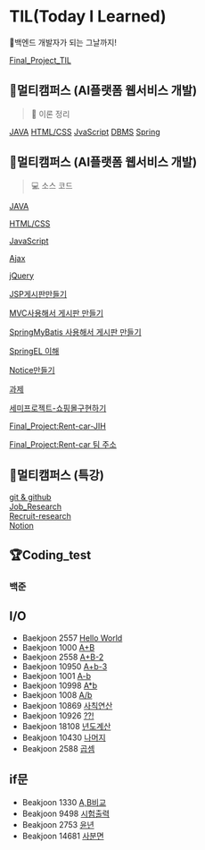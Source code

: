 # TIL(Today I Learned)

🙌백엔드 개발자가 되는 그날까지!

[Final_Project_TIL](https://github.com/In-HyeokJang/TIL/tree/master/final_project)

## 📖멀티캠퍼스 (AI플랫폼 웹서비스 개발)

> 📓 이론 정리

[JAVA](./JAVA/)
[HTML/CSS](./HTML/)
[JvaScript](./JavaScript/)
[DBMS](./DBMS/)
[Spring](./spring/)

## 📖멀티캠퍼스 (AI플랫폼 웹서비스 개발)

> 💻 소스 코드

[JAVA](https://github.com/In-HyeokJang/MLP_Java)

[HTML/CSS](https://github.com/In-HyeokJang/MLP_HTML-CSS)

[JavaScript](https://github.com/In-HyeokJang/MLP_JavaScript)

[Ajax](https://github.com/In-HyeokJang/MLP_Ajax)

[jQuery](https://github.com/In-HyeokJang/MLP_jQuery)

[JSP게시판만들기](https://github.com/In-HyeokJang/MLP_webtest)

[MVC사용해서 게시판 만들기](https://github.com/In-HyeokJang/mvc-MLP)

[SpringMyBatis 사용해서 게시판 만들기](https://github.com/In-HyeokJang/TIL/tree/master/spring/Spring%EC%B6%94%EA%B0%80%EC%84%A4%EC%A0%95/spring_bbs)

[SpringEL 이해](https://github.com/In-HyeokJang/TIL/tree/master/spring/SpringEL)

[Notice만들기](https://github.com/In-HyeokJang/TIL/tree/master/spring/springNotice/notice)

[과제](https://github.com/In-HyeokJang/TIL/tree/master/spring/spring%EA%B3%BC%EC%A0%9C)

[세미프로젝트-쇼핑몰구현하기](https://github.com/In-HyeokJang/TIL/tree/master/spring/shopping)

[Final_Project:Rent-car-JIH](https://github.com/In-HyeokJang/TIL/tree/master/final_project)

[Final_Project:Rent-car 팀 주소](https://github.com/ISOSIM)

## 📖멀티캠퍼스 (특강)

[git & github](./git%26github/)<br>
[Job_Research](./Job_Research/)<br>
[Recruit-research](./recruit-research/)<br>
[Notion](https://in-hyeokjang.notion.site/Ethan-c6951f05056149679b12d237b8fe53fe)

## 🏆Coding_test

### 백준

## I/O

- Baekjoon 2557 [Hello World](https://github.com/In-HyeokJang/Coding_test/blob/master/BaekJoon/io/CodingTest220511.md)
- Baekjoon 1000 [A+B](https://github.com/In-HyeokJang/Coding_test/blob/master/BaekJoon/io/CodingTest220511.md)
- Baekjoon 2558 [A+B-2](https://github.com/In-HyeokJang/Coding_test/blob/master/BaekJoon/io/CodingTest220511.md)
- Baekjoon 10950 [A+b-3](https://github.com/In-HyeokJang/Coding_test/blob/master/BaekJoon/io/CodingTest220512.md)
- Baekjoon 1001 [A-b](https://github.com/In-HyeokJang/Coding_test/blob/master/BaekJoon/io/CodingTest220512.md)
- Baekjoon 10998 [A\*b](https://github.com/In-HyeokJang/Coding_test/blob/master/BaekJoon/io/CodingTest220512.md)
- Baekjoon 1008 [A/b](https://github.com/In-HyeokJang/Coding_test/blob/master/BaekJoon/io/CodingTest220512.md)
- Baekjoon 10869 [사칙연산](https://github.com/In-HyeokJang/Coding_test/blob/master/BaekJoon/io/CodingTest220516.md)
- Baekjoon 10926 [??!](https://github.com/In-HyeokJang/Coding_test/blob/master/BaekJoon/io/CodingTest220516.md)
- Baekjoon 18108 [년도계산](https://github.com/In-HyeokJang/Coding_test/blob/master/BaekJoon/io/CodingTest220516.md)
- Beakjoon 10430 [나머지](https://github.com/In-HyeokJang/Coding_test/blob/master/BaekJoon/io/CodingTest220517.md)
- Beakjoon 2588 [곱셈](https://github.com/In-HyeokJang/Coding_test/blob/master/BaekJoon/io/CodingTest220517.md)

## if문

- Beakjoon 1330 [A,B비교](https://github.com/In-HyeokJang/Coding_test/blob/master/BaekJoon/if%EB%AC%B8/CondingTest220520.md)
- Beakjoon 9498 [시험출력](https://github.com/In-HyeokJang/Coding_test/blob/master/BaekJoon/if%EB%AC%B8/CondingTest220520.md)
- Beakjoon 2753 [윤년](https://github.com/In-HyeokJang/Coding_test/blob/master/BaekJoon/if%EB%AC%B8/CodingTest220527.md)
- Beakjoon 14681 [사분면](https://github.com/In-HyeokJang/Coding_test/blob/master/BaekJoon/if%EB%AC%B8/CodingTest220527.md)

